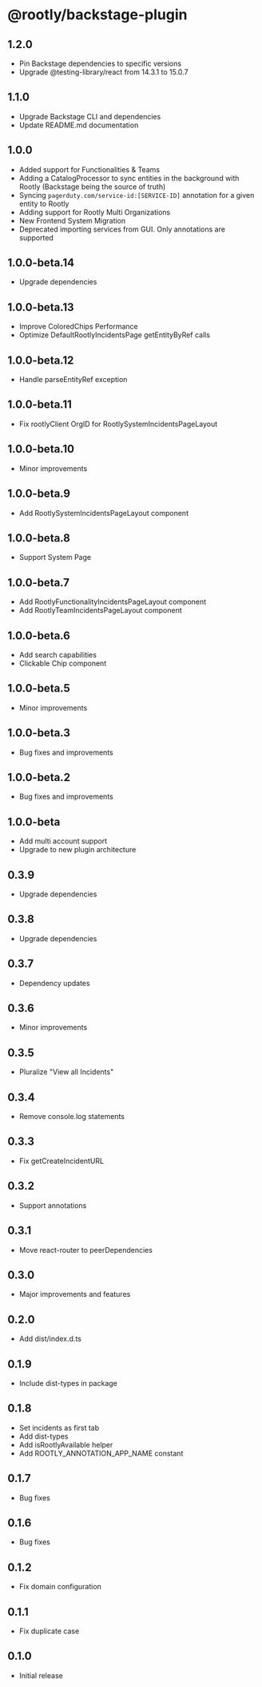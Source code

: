 # @rootly/backstage-plugin

## 1.2.0

- Pin Backstage dependencies to specific versions
- Upgrade @testing-library/react from 14.3.1 to 15.0.7

## 1.1.0

- Upgrade Backstage CLI and dependencies
- Update README.md documentation

## 1.0.0

- Added support for Functionalities & Teams
- Adding a CatalogProcessor to sync entities in the background with Rootly (Backstage being the source of truth)
- Syncing `pagerduty.com/service-id:[SERVICE-ID]` annotation for a given entity to Rootly
- Adding support for Rootly Multi Organizations
- New Frontend System Migration
- Deprecated importing services from GUI. Only annotations are supported

## 1.0.0-beta.14

- Upgrade dependencies

## 1.0.0-beta.13

- Improve ColoredChips Performance
- Optimize DefaultRootlyIncidentsPage getEntityByRef calls

## 1.0.0-beta.12

- Handle parseEntityRef exception

## 1.0.0-beta.11

- Fix rootlyClient OrgID for RootlySystemIncidentsPageLayout

## 1.0.0-beta.10

- Minor improvements

## 1.0.0-beta.9

- Add RootlySystemIncidentsPageLayout component

## 1.0.0-beta.8

- Support System Page

## 1.0.0-beta.7

- Add RootlyFunctionalityIncidentsPageLayout component
- Add RootlyTeamIncidentsPageLayout component

## 1.0.0-beta.6

- Add search capabilities
- Clickable Chip component

## 1.0.0-beta.5

- Minor improvements

## 1.0.0-beta.3

- Bug fixes and improvements

## 1.0.0-beta.2

- Bug fixes and improvements

## 1.0.0-beta

- Add multi account support
- Upgrade to new plugin architecture

## 0.3.9

- Upgrade dependencies

## 0.3.8

- Upgrade dependencies

## 0.3.7

- Dependency updates

## 0.3.6

- Minor improvements

## 0.3.5

- Pluralize "View all Incidents"

## 0.3.4

- Remove console.log statements

## 0.3.3

- Fix getCreateIncidentURL

## 0.3.2

- Support annotations

## 0.3.1

- Move react-router to peerDependencies

## 0.3.0

- Major improvements and features

## 0.2.0

- Add dist/index.d.ts

## 0.1.9

- Include dist-types in package

## 0.1.8

- Set incidents as first tab
- Add dist-types
- Add isRootlyAvailable helper
- Add ROOTLY_ANNOTATION_APP_NAME constant

## 0.1.7

- Bug fixes

## 0.1.6

- Bug fixes

## 0.1.2

- Fix domain configuration

## 0.1.1

- Fix duplicate case

## 0.1.0

- Initial release
